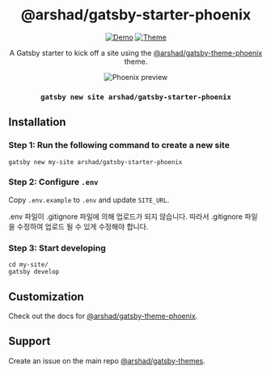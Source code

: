 <div align="center">
<h1>@arshad/gatsby-starter-phoenix</h1>
</div>

<p align="center">
  <a href="https://arshad-gatsby-example-phoenix.netlify.com"><img src="https://img.shields.io/badge/demo-netlify-success" alt="Demo"></a>
<a href="https://github.com/arshad/gatsby-themes/tree/master/themes/gatsby-theme-phoenix"><img src="https://img.shields.io/badge/%40arshad%2Fgatsby--themes-phoenix-blueviolet" alt="Theme"></a>
</p>

<p align="center">
A Gatsby starter to kick off a site using the <a href="https://github.com/arshad/gatsby-themes/tree/master/themes/gatsby-theme-phoenix">@arshad/gatsby-theme-phoenix</a> theme.
</p>

<p align="center">
  <img src="https://arshad.io/uploads/gatsby-theme-phoenix-screenshot.jpg" alt="Phoenix preview" />
</p>

<h3 align="center"><code>gatsby new site arshad/gatsby-starter-phoenix</code></h3>

## Installation

### Step 1: Run the following command to create a new site

```shell
gatsby new my-site arshad/gatsby-starter-phoenix
```

### Step 2: Configure `.env`

Copy `.env.example` to `.env` and update `SITE_URL`.

.env 파일이 .gitignore 파일에 의해 업로드가 되지 않습니다. 따라서 .gitignore 파일을 수정하여 업로드 될 수 있게 수정해야 합니다.

### Step 3: Start developing

```shell
cd my-site/
gatsby develop
```

## Customization

Check out the docs for [@arshad/gatsby-theme-phoenix](https://github.com/arshad/gatsby-themes/tree/master/themes/gatsby-theme-phoenix).

## Support

Create an issue on the main repo [@arshad/gatsby-themes](https://github.com/arshad/gatsby-themes/issues).
